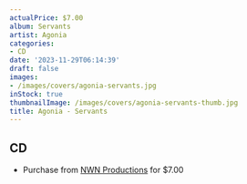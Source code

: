 ```yaml
---
actualPrice: $7.00
album: Servants
artist: Agonia
categories:
- CD
date: '2023-11-29T06:14:39'
draft: false
images:
- /images/covers/agonia-servants.jpg
inStock: true
thumbnailImage: /images/covers/agonia-servants-thumb.jpg
title: Agonia - Servants
---
```


## CD
* Purchase from [NWN Productions](http://shop.nwnprod.com/index.php?route=product/product&path=93&product_id=1940&sort=pd.name&order=ASC) for $7.00

